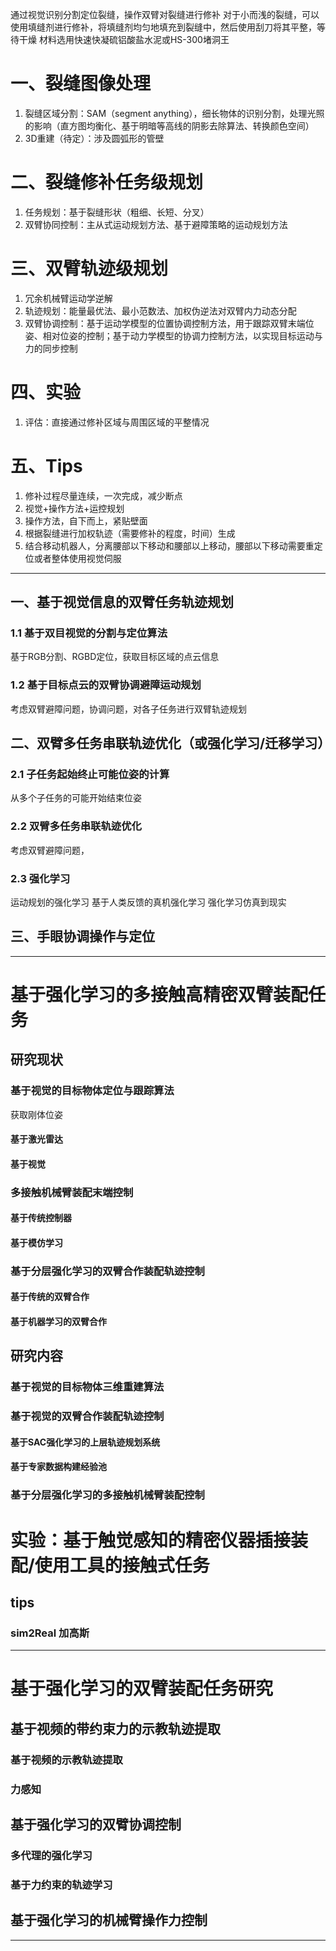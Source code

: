 通过视觉识别分割定位裂缝，操作双臂对裂缝进行修补
对于小而浅的裂缝，可以使用填缝剂进行修补，将填缝剂均匀地填充到裂缝中，然后使用刮刀将其平整，等待干燥
材料选用快速快凝硫铝酸盐水泥或HS-300堵洞王
# 一、裂缝图像处理
1. 裂缝区域分割：SAM（segment anything），细长物体的识别分割，处理光照的影响（直方图均衡化、基于明暗等高线的阴影去除算法、转换颜色空间）
2. 3D重建（待定）：涉及圆弧形的管壁
# 二、裂缝修补任务级规划
1. 任务规划：基于裂缝形状（粗细、长短、分叉）
2. 双臂协同控制：主从式运动规划方法、基于避障策略的运动规划方法
# 三、双臂轨迹级规划
1. 冗余机械臂运动学逆解
2. 轨迹规划：能量最优法、最小范数法、加权伪逆法对双臂内力动态分配
3. 双臂协调控制：基于运动学模型的位置协调控制方法，用于跟踪双臂末端位姿、相对位姿的控制；基于动力学模型的协调力控制方法，以实现目标运动与力的同步控制
# 四、实验
1. 评估：直接通过修补区域与周围区域的平整情况
# 五、Tips
1. 修补过程尽量连续，一次完成，减少断点
2. 视觉+操作方法+运控规划
3. 操作方法，自下而上，紧贴壁面
4. 根据裂缝进行加权轨迹（需要修补的程度，时间）生成
5. 结合移动机器人，分离腰部以下移动和腰部以上移动，腰部以下移动需要重定位或者整体使用视觉伺服

---------------------------------------------------------------------------
## 一、基于视觉信息的双臂任务轨迹规划
### 1.1 基于双目视觉的分割与定位算法
基于RGB分割、RGBD定位，获取目标区域的点云信息
### 1.2 基于目标点云的双臂协调避障运动规划
考虑双臂避障问题，协调问题，对各子任务进行双臂轨迹规划
## 二、双臂多任务串联轨迹优化（或强化学习/迁移学习）
### 2.1 子任务起始终止可能位姿的计算
从多个子任务的可能开始结束位姿
### 2.2 双臂多任务串联轨迹优化 
考虑双臂避障问题，
### 2.3 强化学习
运动规划的强化学习
基于人类反馈的真机强化学习
强化学习仿真到现实
## 三、手眼协调操作与定位 

---------------------------------------------------------------------------
# 基于强化学习的多接触高精密双臂装配任务

## 研究现状
### 基于视觉的目标物体定位与跟踪算法
获取刚体位姿
#### 基于激光雷达
#### 基于视觉

### 多接触机械臂装配末端控制
#### 基于传统控制器
#### 基于模仿学习

### 基于分层强化学习的双臂合作装配轨迹控制
#### 基于传统的双臂合作
#### 基于机器学习的双臂合作


## 研究内容
### 基于视觉的目标物体三维重建算法
### 基于视觉的双臂合作装配轨迹控制
#### 基于SAC强化学习的上层轨迹规划系统
#### 基于专家数据构建经验池
### 基于分层强化学习的多接触机械臂装配控制


# 实验：基于触觉感知的精密仪器插接装配/使用工具的接触式任务

## tips
### sim2Real 加高斯

---------------------------------------------------------------------------
# 基于强化学习的双臂装配任务研究
## 基于视频的带约束力的示教轨迹提取
### 基于视频的示教轨迹提取
### 力感知
## 基于强化学习的双臂协调控制
### 多代理的强化学习
### 基于力约束的轨迹学习
## 基于强化学习的机械臂操作力控制

---------------------------------------------------------------------------------

# 